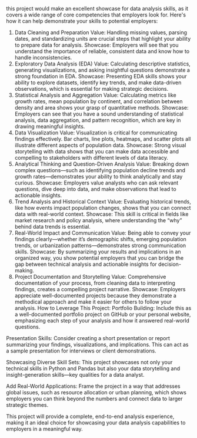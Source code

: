 this project would make an excellent showcase for data analysis skills, as it covers a wide range of core competencies that employers look for. Here's how it can help demonstrate your skills to potential employers:

1. Data Cleaning and Preparation
Value: Handling missing values, parsing dates, and standardizing units are crucial steps that highlight your ability to prepare data for analysis.
Showcase: Employers will see that you understand the importance of reliable, consistent data and know how to handle inconsistencies.
2. Exploratory Data Analysis (EDA)
Value: Calculating descriptive statistics, generating visualizations, and asking insightful questions demonstrate a strong foundation in EDA.
Showcase: Presenting EDA skills shows your ability to explore datasets, identify key trends, and make data-driven observations, which is essential for making strategic decisions.
3. Statistical Analysis and Aggregation
Value: Calculating metrics like growth rates, mean population by continent, and correlation between density and area shows your grasp of quantitative methods.
Showcase: Employers can see that you have a sound understanding of statistical analysis, data aggregation, and pattern recognition, which are key in drawing meaningful insights.
4. Data Visualization
Value: Visualization is critical for communicating findings effectively. Bar charts, line plots, heatmaps, and scatter plots all illustrate different aspects of population data.
Showcase: Strong visual storytelling with data shows that you can make data accessible and compelling to stakeholders with different levels of data literacy.
5. Analytical Thinking and Question-Driven Analysis
Value: Breaking down complex questions—such as identifying population decline trends and growth rates—demonstrates your ability to think analytically and stay curious.
Showcase: Employers value analysts who can ask relevant questions, dive deep into data, and make observations that lead to actionable insights.
6. Trend Analysis and Historical Context
Value: Evaluating historical trends, like how events impact population changes, shows that you can connect data with real-world context.
Showcase: This skill is critical in fields like market research and policy analysis, where understanding the “why” behind data trends is essential.
7. Real-World Impact and Communication
Value: Being able to convey your findings clearly—whether it’s demographic shifts, emerging population trends, or urbanization patterns—demonstrates strong communication skills.
Showcase: By summarizing your results and implications in an organized way, you show potential employers that you can bridge the gap between technical analysis and actionable insights for decision-making.
8. Project Documentation and Storytelling
Value: Comprehensive documentation of your process, from cleaning data to interpreting findings, creates a compelling project narrative.
Showcase: Employers appreciate well-documented projects because they demonstrate a methodical approach and make it easier for others to follow your analysis.
How to Leverage This Project:
Portfolio Building: Include this as a well-documented portfolio project on GitHub or your personal website, emphasizing each step of your analysis and how it answered real-world questions.

Presentation Skills: Consider creating a short presentation or report summarizing your findings, visualizations, and implications. This can act as a sample presentation for interviews or client demonstrations.

Showcasing Diverse Skill Sets: This project showcases not only your technical skills in Python and Pandas but also your data storytelling and insight-generation skills—key qualities for a data analyst.

Add Real-World Applications: Frame the project in a way that addresses global issues, such as resource allocation or urban planning, which shows employers you can think beyond the numbers and connect data to larger strategic themes.

This project will provide a complete, end-to-end analysis experience, making it an ideal choice for showcasing your data analysis capabilities to employers in a meaningful way.